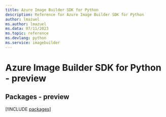 ```yaml
---
title: Azure Image Builder SDK for Python
description: Reference for Azure Image Builder SDK for Python
author: lmazuel
ms.author: lmazuel
ms.data: 07/11/2023
ms.topic: reference
ms.devlang: python
ms.service: imagebuilder
---
```

# Azure Image Builder SDK for Python - preview
## Packages - preview
[!INCLUDE [packages](image-builder-index.md)]